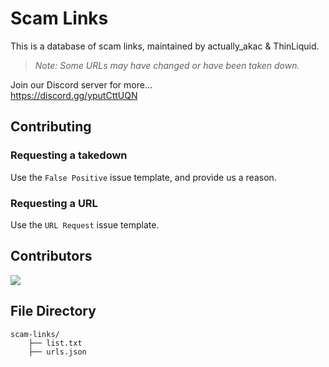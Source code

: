 # Scam Links
This is a database of scam links, maintained by actually_akac & ThinLiquid.<br>
> *Note: Some URLs may have changed or have been taken down.*

Join our Discord server for more...<br> 
https://discord.gg/yputCttUQN

## Contributing
### Requesting a takedown
Use the `False Positive` issue template, and provide us a reason.

### Requesting a URL
Use the `URL Request` issue template.

## Contributors
<img src="https://contrib.rocks/image?repo=Discord-AntiScam/scam-links">

## File Directory
```
scam-links/
    ├── list.txt
    ├── urls.json
```
